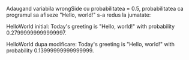 Adaugand variabila wrongSide cu probabilitatea = 0.5, probabilitatea ca programul sa afiseze "Hello, world!" s-a redus la jumatate:

HelloWorld initial: Today's greeting is "Hello, world!" with probability 0.27999999999999997.

HelloWorld dupa modificare: Today's greeting is "Hello, world!" with probability 0.13999999999999999.